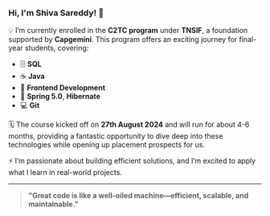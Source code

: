 ### Hi, I'm Shiva Sareddy! 👋

💡 I’m currently enrolled in the **C2TC program** under **TNSIF**, a foundation supported by **Capgemini**. This program offers an exciting journey for final-year students, covering:

- 🗄️ **SQL**
- ☕ **Java**
- 🎨 **Frontend Development**
- 🌿 **Spring 5.0**, **Hibernate**
- 💻 **Git**

🗓️ The course kicked off on **27th August 2024** and will run for about 4-6 months, providing a fantastic opportunity to dive deep into these technologies while opening up placement prospects for us. 

⚡ I’m passionate about building efficient solutions, and I’m excited to apply what I learn in real-world projects.

---

> **"Great code is like a well-oiled machine—efficient, scalable, and maintainable."**
